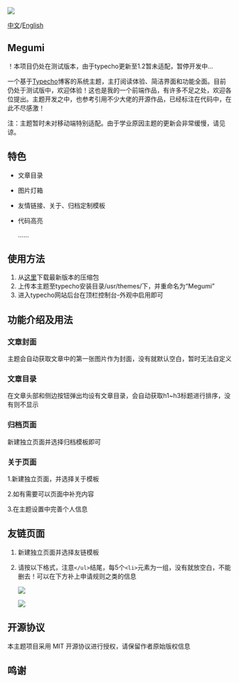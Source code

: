 ![](https://cdn.jsdelivr.net/gh/JiaYuOfficial/Typecho-Theme-Megumi//img/screenshot.png)

[中文]()/[English]()

## Megumi

！本项目仍处在测试版本，由于typecho更新至1.2暂未适配，暂停开发中...

一个基于[Typecho](http://typecho.org/)博客的系统主题，主打阅读体验、简洁界面和功能全面。目前仍处于测试版中，欢迎体验！这也是我的一个前端作品，有许多不足之处，欢迎各位提出。主题开发之中，也参考引用不少大佬的开源作品，已经标注在代码中，在此不尽感激！

注：主题暂时未对移动端特别适配。由于学业原因主题的更新会非常缓慢，请见谅。

## 特色

* 文章目录

* 图片灯箱

* 友情链接、关于、归档定制模板

* 代码高亮

  ......

## 使用方法

1. 从[这里](https://github.com/JiaYuOfficial/Typecho-Theme-Megumi/releases)下载最新版本的压缩包
2. 上传本主题至typecho安装目录/usr/themes/下，并重命名为“Megumi”
3. 进入typecho网站后台在顶栏控制台-外观中启用即可

## 功能介绍及用法

### 文章封面

主题会自动获取文章中的第一张图片作为封面，没有就默认空白，暂时无法自定义

### 文章目录

在文章头部和侧边按钮弹出均设有文章目录，会自动获取h1~h3标题进行排序，没有则不显示

### 归档页面

新建独立页面并选择归档模板即可

### 关于页面

1.新建独立页面，并选择关于模板

2.如有需要可以页面中补充内容

3.在主题设置中完善个人信息

## 友链页面

1. 新建独立页面并选择友链模板

2. 请按以下格式，注意`</ul>`结尾，每5个`<li>`元素为一组，没有就放空白，不能删去！可以在下方补上申请规则之类的信息

   ![](https://cdn.jsdelivr.net/gh/JiaYuOfficial/Typecho-Theme-Megumi//img/screenshot3.png)

   ![](https://cdn.jsdelivr.net/gh/JiaYuOfficial/Typecho-Theme-Megumi//img/screenshot1.png)

   

## 开源协议

本主题项目采用 MIT 开源协议进行授权，请保留作者原始版权信息

## 鸣谢

